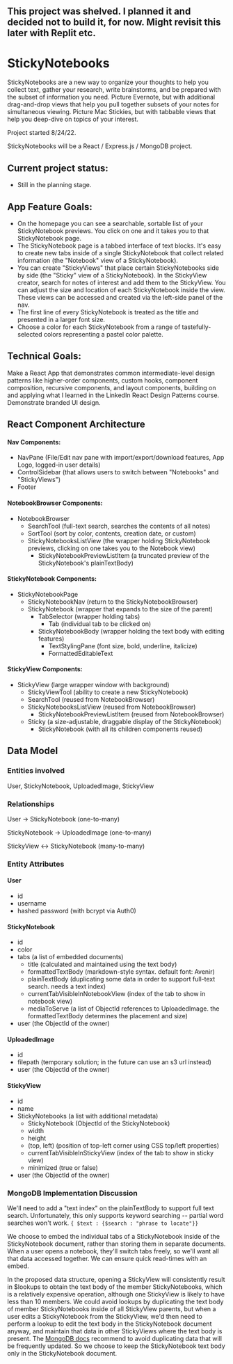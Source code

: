 This project was shelved. I planned it and decided not to build it, for now. Might revisit this later with Replit etc.
----------
# StickyNotebooks

StickyNotebooks are a new way to organize your thoughts to help you collect text, gather your research, write brainstorms, and be prepared with the subset of information you need. Picture Evernote, but with additional drag-and-drop views that help you pull together subsets of your notes for simultaneous viewing. Picture Mac Stickies, but with tabbable views that help you deep-dive on topics of your interest.

Project started 8/24/22.

StickyNotebooks will be a React / Express.js / MongoDB project.

## Current project status:

- Still in the planning stage.

## App Feature Goals:

- On the homepage you can see a searchable, sortable list of your StickyNotebook previews. You click on one and it takes you to that StickyNotebook page.
- The StickyNotebook page is a tabbed interface of text blocks. It's easy to create new tabs inside of a single StickyNotebook that collect related information (the "Notebook" view of a StickyNotebook).
- You can create "StickyViews" that place certain StickyNotebooks side by side (the "Sticky" view of a StickyNotebook). In the StickyView creator, search for notes of interest and add them to the StickyView. You can adjust the size and location of each StickyNotebook inside the view. These views can be accessed and created via the left-side panel of the nav.
- The first line of every StickyNotebook is treated as the title and presented in a larger font size.
- Choose a color for each StickyNotebook from a range of tastefully-selected colors representing a pastel color palette.

## Technical Goals:

Make a React App that demonstrates common intermediate-level design patterns like higher-order components, custom hooks, component composition, recursive components, and layout components, building on and applying what I learned in the LinkedIn React Design Patterns course. Demonstrate branded UI design.

## React Component Architecture

#### Nav Components:

- NavPane (File/Edit nav pane with import/export/download features, App Logo, logged-in user details)
- ControlSidebar (that allows users to switch between "Notebooks" and "StickyViews")
- Footer

#### NotebookBrowser Components:

- NotebookBrowser
  - SearchTool (full-text search, searches the contents of all notes)
  - SortTool (sort by color, contents, creation date, or custom)
  - StickyNotebooksListView (the wrapper holding StickyNotebook previews, clicking on one takes you to the Notebook view)
    - StickyNotebookPreviewListItem (a truncated preview of the StickyNotebook's plainTextBody)

#### StickyNotebook Components:

- StickyNotebookPage
  - StickyNotebookNav (return to the StickyNotebookBrowser)
  - StickyNotebook (wrapper that expands to the size of the parent)
    - TabSelector (wrapper holding tabs)
      - Tab (individual tab to be clicked on)
    - StickyNotebookBody (wrapper holding the text body with editing features)
      - TextStylingPane (font size, bold, underline, italicize)
      - FormattedEditableText

#### StickyView Components:

- StickyView (large wrapper window with background)
  - StickyViewTool (ability to create a new StickyNotebook)
  - SearchTool (reused from NotebookBrowser)
  - StickyNotebooksListView (reused from NotebookBrowser)
    - StickyNotebookPreviewListItem (reused from NotebookBrowser)
  - Sticky (a size-adjustable, draggable display of the StickyNotebook)
    - StickyNotebook (with all its children components reused)

## Data Model

### Entities involved

User, StickyNotebook, UploadedImage, StickyView

### Relationships

User -> StickyNotebook (one-to-many)

StickyNotebook -> UploadedImage (one-to-many)

StickyView <-> StickyNotebook (many-to-many)

### Entity Attributes

#### User

- id
- username
- hashed password (with bcrypt via Auth0)

#### StickyNotebook

- id
- color
- tabs (a list of embedded documents)
  - title (calculated and maintained using the text body)
  - formattedTextBody (markdown-style syntax. default font: Avenir)
  - plainTextBody (duplicating some data in order to support full-text search. needs a text index)
  - currentTabVisibleInNotebookView (index of the tab to show in notebook view)
  - mediaToServe (a list of ObjectId references to UploadedImage. the formattedTextBody determines the placement and size)
- user (the ObjectId of the owner)

#### UploadedImage

- id
- filepath (temporary solution; in the future can use an s3 url instead)
- user (the ObjectId of the owner)

#### StickyView

- id
- name
- StickyNotebooks (a list with additional metadata)
  - StickyNotebook (ObjectId of the StickyNotebook)
  - width
  - height
  - (top, left) (position of top-left corner using CSS top/left properties)
  - currentTabVisibleInStickyView (index of the tab to show in sticky view)
  - minimized (true or false)
- user (the ObjectId of the owner)

### MongoDB Implementation Discussion

We'll need to add a "text index" on the plainTextBody to support full text search. Unfortunately, this only supports keyword searching -- partial word searches won't work.
`{ $text : {$search : "phrase to locate"}}`

We choose to embed the individual tabs of a StickyNotebook inside of the StickyNotebook document, rather than storing them in separate documents. When a user opens a notebook, they'll switch tabs freely, so we'll want all that data accessed together. We can ensure quick read-times with an embed.

In the proposed data structure, opening a StickyView will consistently result in $lookups to obtain the text body of the member StickyNotebooks, which is a relatively expensive operation, although one StickyView is likely to have less than 10 members. We could avoid lookups by duplicating the text body of member StickyNotebooks inside of all StickyView parents, but when a user edits a StickyNotebook from the StickyView, we'd then need to perform a lookup to edit the text body in the StickyNotebook document anyway, and maintain that data in other StickyViews where the text body is present. The [MongoDB docs](https://www.mongodb.com/developer/products/mongodb/schema-design-anti-pattern-massive-arrays/) recommend to avoid duplicating data that will be frequently updated. So we choose to keep the StickyNotebook text body only in the StickyNotebook document.
